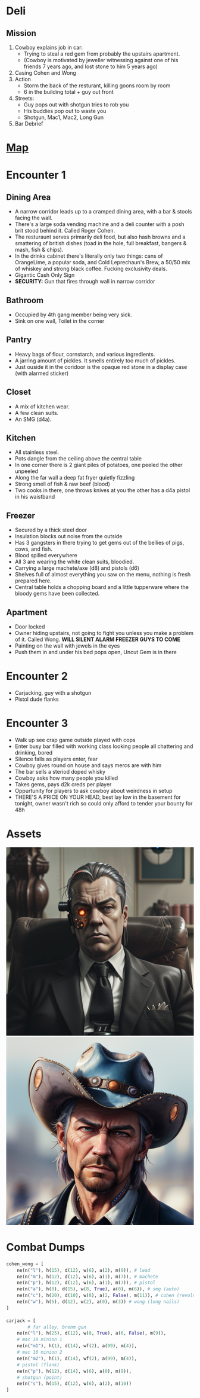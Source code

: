 # Deli
## Mission
1. Cowboy explains job in car:
	- Trying to steal a red gem from probably the upstairs apartment.
	- (Cowboy is motivated by jeweller witnessing against one of his friends 7 years ago, and lost stone to him 5 years ago)
2. Casing
 Cohen and Wong
3. Action
	- Storm the back of the resturant, killing goons room by room
	- 6 in the building total + guy out front
4. Streets:
	- Guy pops out with shotgun tries to rob you
	- His buddies pop out to waste you
	- Shotgun, Mac1, Mac2, Long Gun
5. Bar Debrief


# [Map](https://excalidraw.com/#json=xgMIIPRl_JF1cCs1ob_dr,m9zYhlCSyjqThV65g_NFsg)
# Encounter 1

## Dining Area
- A narrow corridor leads up to a cramped dining area, with a bar & stools facing the wall.
- There's a large soda vending machine and a deli counter with a posh brit stood behind it. Called Roger Cohen.
- The resturaunt serves primarily deli food, but also hash browns and a smattering of british dishes (toad in the hole, full breakfast, bangers & mash, fish & chips). 
- In the drinks cabinet there's literally only two things: cans of OrangeLime, a popular soda, and Cold Leprechaun's Brew, a 50/50 mix of whiskey and strong black coffee. Fucking exclusivity deals.
- Gigantic Cash Only Sign
- **SECURITY:** Gun that fires through wall in narrow corridor

## Bathroom
- Occupied by 4th gang member being very sick.
- Sink on one wall, Toilet in the corner

## Pantry
- Heavy bags of flour, cornstarch, and various ingredients.
- A jarring amount of pickles. It smells entirely too much of pickles.
- Just ouside it in the coridoor is the opaque red stone in a display case (with alarmed sticker)

## Closet
- A mix of kitchen wear. 
- A few clean suits. 
- An SMG (d4a). 

## Kitchen
- All stainless steel. 
- Pots dangle from the ceiling above the central table
- In one corner there is 2 giant piles of potatoes, one peeled the other unpeeled
- Along the far wall a deep fat fryer quietly fizzling
- Strong smell of fish & raw beef (blood)
- Two cooks in there, one throws knives at you the other has a d4a pistol in his waistband

## Freezer
- Secured by a thick steel door
- Insulation blocks out noise from the outside
- Has 3 gangsters in there trying to get gems out of the bellies of pigs, cows, and fish.
- Blood spilled everywhere
- All 3 are wearing the white clean suits, bloodied. 
- Carrying a large machete/axe (d8) and pistols (d6)
- Shelves full of almost everything you saw on the menu, nothing is fresh prepared here.
- Central table holds a chopping board and a little tupperware where the bloody gems have been collected.

## Apartment
- Door locked
- Owner hiding upstairs, not going to fight you unless you make a problem of it. Called Wong. **WILL SILENT ALARM FREEZER GUYS TO COME**
- Painting on the wall with jewels in the eyes
- Push them in and under his bed pops open, Uncut Gem is in there

# Encounter 2
- Carjacking, guy with a shotgun
- Pistol dude flanks

# Encounter 3
- Walk up see crap game outside played with cops
- Enter busy bar filled with working class looking people all chattering and drinking, bored
- Silence falls as players enter, fear
- Cowboy gives round on house and says mercs are with him
- The bar sells a steriod doped whisky
- Cowboy asks how many people you killed
- Takes gems, pays d2k creds per player
- Oppurtunity for players to ask cowboy about weirdness in setup
- THERE'S A PRICE ON YOUR HEAD, best lay low in the basement for tonight, owner wasn't rich so could only afford to tender your bounty for 48h

# Assets 
![manager](https://github.com/WayfaringBloke/dnd/blob/main/assets/m1/manager.png?raw=true)![Ronald](https://github.com/WayfaringBloke/dnd/blob/main/assets/rnpc/Ronald.png?raw=true)
# Combat Dumps
```py
cohen_wong = [
    ne(n("l"), h(15), d(12), w(6), a(2), m(9)), # lead
    ne(n("m"), h(12), d(12), w(6), a(1), m(7)), # machete
    ne(n("p"), h(12), d(12), w(6), a(1), m(7)), # pistol
    ne(n("a"), h(8), d(15), w(8, True), a(0), m(6)), # smg (auto)
    ne(n("c"), h(20), d(10), w(8), a(2, False), m(11)), # cohen (revolver)
    ne(n("w"), h(5), d(12), w(2), a(0), m(3)) # wong (long nails)
]

carjack = [
		# far alley, brenm gun
    ne(n("l"), h(25), d(12), w(8, True), a(6, False), m(9)), 
    # mac 10 minion 1
    ne(n("m1"), h(1), d(14), wf(2), a(99), m(4)),
    # mac 10 minion 2
    ne(n("m2"), h(1), d(14), wf(2), a(99), m(4)),
    # pistol (flank)
    ne(n("p"), h(12), d(14), w(6), a(0), m(9)),
    # shotgun (point)
    ne(n("s"), h(15), d(12), w(6), a(2), m(10))
]
```
<!--stackedit_data:
eyJoaXN0b3J5IjpbNDQwNTYwMTY3LC05MzE4Nzg5NjQsNzYxNz
QyNDAsMjAxNDkyMzcxNywtMTcyMTM0MTUwOCwtMTM5NzAzMzk1
MiwtOTQzNjA2Nzk1LC0xMTcwOTc0NTgwLC0yMDY3MTUwNDUwLD
c3ODk2MjgxOCwxOTUxMjgyNTMxLDEyODMxOTIzMzAsLTEzMzI3
NTM5NTQsLTE3NjM2MTM2MDgsLTEwMzY1NDEwODcsMTk4MTM5OD
U3NywxNDc1NzAxNjg4LC03MDcyODIyODYsLTE2OTIwNDc2ODMs
LTEwNTI4ODE4MDJdfQ==
-->